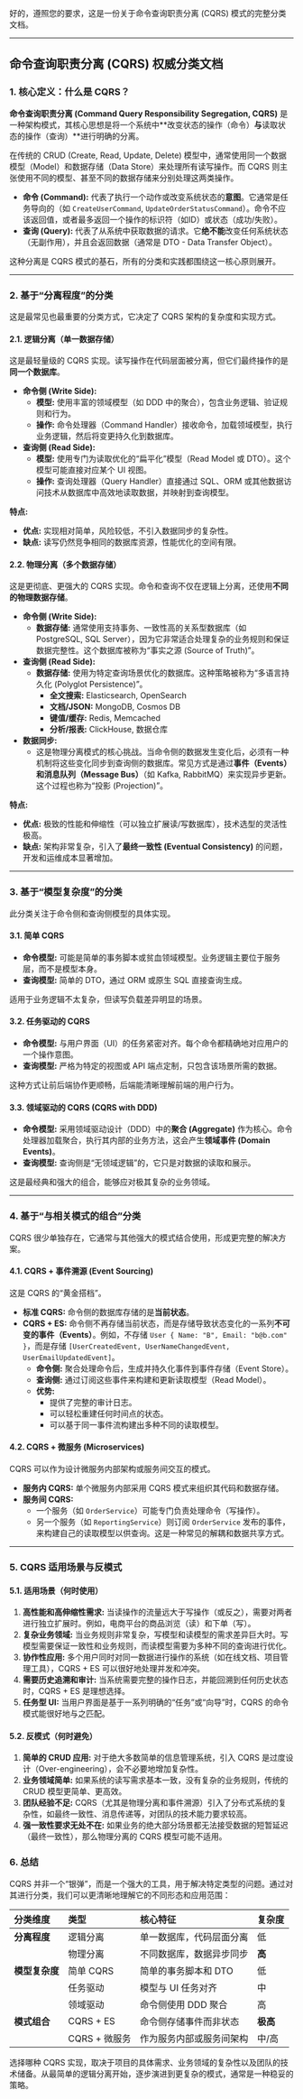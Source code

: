 好的，遵照您的要求，这是一份关于命令查询职责分离 (CQRS) 模式的完整分类文档。

---

## **命令查询职责分离 (CQRS) 权威分类文档**

### **1. 核心定义：什么是 CQRS？**

**命令查询职责分离 (Command Query Responsibility Segregation, CQRS)** 是一种架构模式，其核心思想是将一个系统中**改变状态的操作（命令）**与**读取状态的操作（查询）**进行明确的分离。

在传统的 CRUD (Create, Read, Update, Delete) 模型中，通常使用同一个数据模型（Model）和数据存储（Data Store）来处理所有读写操作。而 CQRS 则主张使用不同的模型、甚至不同的数据存储来分别处理这两类操作。

*   **命令 (Command):** 代表了执行一个动作或改变系统状态的**意图**。它通常是任务导向的（如 `CreateUserCommand`, `UpdateOrderStatusCommand`）。命令不应该返回值，或者最多返回一个操作的标识符（如ID）或状态（成功/失败）。
*   **查询 (Query):** 代表了从系统中获取数据的请求。它**绝不能**改变任何系统状态（无副作用），并且会返回数据（通常是 DTO - Data Transfer Object）。

这种分离是 CQRS 模式的基石，所有的分类和实践都围绕这一核心原则展开。



---

### **2. 基于“分离程度”的分类**

这是最常见也最重要的分类方式，它决定了 CQRS 架构的复杂度和实现方式。

#### **2.1. 逻辑分离（单一数据存储）**

这是最轻量级的 CQRS 实现。读写操作在代码层面被分离，但它们最终操作的是**同一个数据库**。

*   **命令侧 (Write Side):**
    *   **模型:** 使用丰富的领域模型（如 DDD 中的聚合），包含业务逻辑、验证规则和行为。
    *   **操作:** 命令处理器（Command Handler）接收命令，加载领域模型，执行业务逻辑，然后将变更持久化到数据库。
*   **查询侧 (Read Side):**
    *   **模型:** 使用专门为读取优化的“扁平化”模型（Read Model 或 DTO）。这个模型可能直接对应某个 UI 视图。
    *   **操作:** 查询处理器（Query Handler）直接通过 SQL、ORM 或其他数据访问技术从数据库中高效地读取数据，并映射到查询模型。

**特点:**
*   **优点:** 实现相对简单，风险较低，不引入数据同步的复杂性。
*   **缺点:** 读写仍然竞争相同的数据库资源，性能优化的空间有限。

#### **2.2. 物理分离（多个数据存储）**

这是更彻底、更强大的 CQRS 实现。命令和查询不仅在逻辑上分离，还使用**不同的物理数据存储**。

*   **命令侧 (Write Side):**
    *   **数据存储:** 通常使用支持事务、一致性高的关系型数据库（如 PostgreSQL, SQL Server），因为它非常适合处理复杂的业务规则和保证数据完整性。这个数据库被称为“事实之源 (Source of Truth)”。
*   **查询侧 (Read Side):**
    *   **数据存储:** 使用为特定查询场景优化的数据库。这种策略被称为“多语言持久化 (Polyglot Persistence)”。
        *   **全文搜索:** Elasticsearch, OpenSearch
        *   **文档/JSON:** MongoDB, Cosmos DB
        *   **键值/缓存:** Redis, Memcached
        *   **分析/报表:** ClickHouse, 数据仓库
*   **数据同步:**
    *   这是物理分离模式的核心挑战。当命令侧的数据发生变化后，必须有一种机制将这些变化同步到查询侧的数据库。常见方式是通过**事件（Events）**和**消息队列（Message Bus）**（如 Kafka, RabbitMQ）来实现异步更新。这个过程也称为“投影 (Projection)”。

**特点:**
*   **优点:** 极致的性能和伸缩性（可以独立扩展读/写数据库），技术选型的灵活性极高。
*   **缺点:** 架构非常复杂，引入了**最终一致性 (Eventual Consistency)** 的问题，开发和运维成本显著增加。

---

### **3. 基于“模型复杂度”的分类**

此分类关注于命令侧和查询侧模型的具体实现。

#### **3.1. 简单 CQRS**

*   **命令模型:** 可能是简单的事务脚本或贫血领域模型。业务逻辑主要位于服务层，而不是模型本身。
*   **查询模型:** 简单的 DTO，通过 ORM 或原生 SQL 直接查询生成。

适用于业务逻辑不太复杂，但读写负载差异明显的场景。

#### **3.2. 任务驱动的 CQRS**

*   **命令模型:** 与用户界面（UI）的任务紧密对齐。每个命令都精确地对应用户的一个操作意图。
*   **查询模型:** 严格为特定的视图或 API 端点定制，只包含该场景所需的数据。

这种方式让前后端协作更顺畅，后端能清晰理解前端的用户行为。

#### **3.3. 领域驱动的 CQRS (CQRS with DDD)**

*   **命令模型:** 采用领域驱动设计（DDD）中的**聚合 (Aggregate)** 作为核心。命令处理器加载聚合，执行其内部的业务方法，这会产生**领域事件 (Domain Events)**。
*   **查询模型:** 查询侧是“无领域逻辑”的，它只是对数据的读取和展示。

这是最经典和强大的组合，能够应对极其复杂的业务领域。

---

### **4. 基于“与相关模式的组合”分类**

CQRS 很少单独存在，它通常与其他强大的模式结合使用，形成更完整的解决方案。

#### **4.1. CQRS + 事件溯源 (Event Sourcing)**

这是 CQRS 的“黄金搭档”。

*   **标准 CQRS:** 命令侧的数据库存储的是**当前状态**。
*   **CQRS + ES:** 命令侧不再存储当前状态，而是存储导致状态变化的一系列**不可变的事件（Events）**。例如，不存储 `User { Name: "B", Email: "b@b.com" }`，而是存储 `[UserCreatedEvent, UserNameChangedEvent, UserEmailUpdatedEvent]`。
    *   **命令侧:** 聚合处理命令后，生成并持久化事件到事件存储（Event Store）。
    *   **查询侧:** 通过订阅这些事件来构建和更新读取模型（Read Model）。
    *   **优势:**
        *   提供了完整的审计日志。
        *   可以轻松重建任何时间点的状态。
        *   可以基于同一事件流构建出多种不同的读取模型。

#### **4.2. CQRS + 微服务 (Microservices)**

CQRS 可以作为设计微服务内部架构或服务间交互的模式。

*   **服务内 CQRS:** 单个微服务内部采用 CQRS 模式来组织其代码和数据存储。
*   **服务间 CQRS:**
    *   一个服务（如 `OrderService`）可能专门负责处理命令（写操作）。
    *   另一个服务（如 `ReportingService`）则订阅 `OrderService` 发布的事件，来构建自己的读取模型以供查询。这是一种常见的解耦和数据共享方式。

---

### **5. CQRS 适用场景与反模式**

#### **5.1. 适用场景（何时使用）**

1.  **高性能和高伸缩性需求:** 当读操作的流量远大于写操作（或反之），需要对两者进行独立扩展时。例如，电商平台的商品浏览（读）和下单（写）。
2.  **复杂业务领域:** 当业务规则非常复杂，写模型和读模型的需求差异巨大时。写模型需要保证一致性和业务规则，而读模型需要为多种不同的查询进行优化。
3.  **协作性应用:** 多个用户同时对同一数据进行操作的系统（如在线文档、项目管理工具），CQRS + ES 可以很好地处理并发和冲突。
4.  **需要历史追溯和审计:** 当系统需要完整的操作日志，并能回溯到任何历史状态时，CQRS + ES 是理想选择。
5.  **任务型 UI:** 当用户界面是基于一系列明确的“任务”或“向导”时，CQRS 的命令模式能很好地与之匹配。

#### **5.2. 反模式（何时避免）**

1.  **简单的 CRUD 应用:** 对于绝大多数简单的信息管理系统，引入 CQRS 是过度设计（Over-engineering），会不必要地增加复杂性。
2.  **业务领域简单:** 如果系统的读写需求基本一致，没有复杂的业务规则，传统的 CRUD 模型更简单、更高效。
3.  **团队经验不足:** CQRS（尤其是物理分离和事件溯源）引入了分布式系统的复杂性，如最终一致性、消息传递等，对团队的技术能力要求较高。
4.  **强一致性要求无处不在:** 如果业务的绝大部分场景都无法接受数据的短暂延迟（最终一致性），那么物理分离的 CQRS 模型可能不适用。

### **6. 总结**

CQRS 并非一个“银弹”，而是一个强大的工具，用于解决特定类型的问题。通过对其进行分类，我们可以更清晰地理解它的不同形态和应用范围：

| 分类维度 | 类型 | 核心特征 | 复杂度 |
| :--- | :--- | :--- | :--- |
| **分离程度** | 逻辑分离 | 单一数据库，代码层面分离 | 低 |
| | 物理分离 | 不同数据库，数据异步同步 | **高** |
| **模型复杂度** | 简单 CQRS | 简单的事务脚本和 DTO | 低 |
| | 任务驱动 | 模型与 UI 任务对齐 | 中 |
| | 领域驱动 | 命令侧使用 DDD 聚合 | 高 |
| **模式组合** | CQRS + ES | 命令侧存储事件而非状态 | **极高** |
| | CQRS + 微服务 | 作为服务内部或服务间架构 | 中/高 |

选择哪种 CQRS 实现，取决于项目的具体需求、业务领域的复杂性以及团队的技术储备。从最简单的逻辑分离开始，逐步演进到更复杂的模式，通常是一种稳妥的策略。